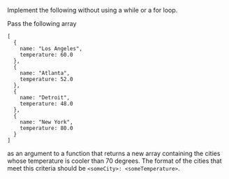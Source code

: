 Implement the following without using a while or a for loop.

Pass the following array
```
[
  {
    name: "Los Angeles",
    temperature: 60.0
  },
  {
    name: "Atlanta",
    temperature: 52.0
  },
  {
    name: "Detroit",
    temperature: 48.0
  },
  {
    name: "New York",
    temperature: 80.0
  }
]
```
as an argument to a function that returns a new array containing the cities whose temperature is cooler than 70 degrees. The format of the cities that meet this criteria should be `<someCity>: <someTemperature>`.
